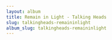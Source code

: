 ```yaml
---
layout: album
title: Remain in Light - Talking Heads
slug: talkingheads-remaininlight
album_slug: talkingheads-remaininlight
---
```

